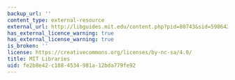 ```yaml
---
backup_url: ''
content_type: external-resource
external_url: http://libguides.mit.edu/content.php?pid=80743&sid=598642#1885811
has_external_licence_warning: true
has_external_license_warning: true
is_broken: ''
license: https://creativecommons.org/licenses/by-nc-sa/4.0/
title: MIT Libraries
uid: fe2b8e42-c188-4534-981a-12bda779fe92
---
```

